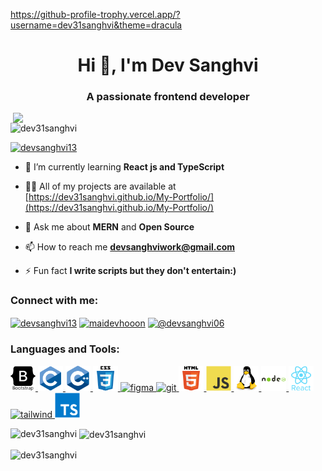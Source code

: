 https://github-profile-trophy.vercel.app/?username=dev31sanghvi&theme=dracula
<h1 align="center">Hi 👋, I'm Dev Sanghvi</h1>
<h3 align="center">A passionate frontend developer </h3>
<img align="right" alt"Coding" width="500" src="https://cdn.videoplasty.com/animation/chill-coding-programming-lo-fi-animation-stock-animation-21874-1024x576.jpg"

<p align="left"> <img src="https://komarev.com/ghpvc/?username=dev31sanghvi&label=Profile%20views&color=0e75b6&style=flat" alt="dev31sanghvi" /> </p>

<p align="left"> <a href="https://twitter.com/devsanghvi13" target="blank"><img src="https://img.shields.io/twitter/follow/devsanghvi13?logo=twitter&style=for-the-badge" alt="devsanghvi13" /></a> </p>

- 🌱 I’m currently learning **React js and TypeScript**

- 👨‍💻 All of my projects are available at [https://dev31sanghvi.github.io/My-Portfolio/](https://dev31sanghvi.github.io/My-Portfolio/)

- 💬 Ask me about **MERN** and **Open Source**

- 📫 How to reach me **devsanghviwork@gmail.com**

- ⚡ Fun fact **I write scripts but they don't entertain:)**

<h3 align="left">Connect with me:</h3>
<p align="left">
<a href="https://twitter.com/devsanghvi13" target="blank"><img align="center" src="https://raw.githubusercontent.com/rahuldkjain/github-profile-readme-generator/master/src/images/icons/Social/twitter.svg" alt="devsanghvi13" height="30" width="40" /></a>
<a href="https://instagram.com/maidevhooon" target="blank"><img align="center" src="https://raw.githubusercontent.com/rahuldkjain/github-profile-readme-generator/master/src/images/icons/Social/instagram.svg" alt="maidevhooon" height="30" width="40" /></a>
<a href="https://www.hackerrank.com/@devsanghvi06" target="blank"><img align="center" src="https://raw.githubusercontent.com/rahuldkjain/github-profile-readme-generator/master/src/images/icons/Social/hackerrank.svg" alt="@devsanghvi06" height="30" width="40" /></a>
</p>

<h3 align="left">Languages and Tools:</h3>
<p align="left"> <a href="https://getbootstrap.com" target="_blank" rel="noreferrer"> <img src="https://raw.githubusercontent.com/devicons/devicon/master/icons/bootstrap/bootstrap-plain-wordmark.svg" alt="bootstrap" width="40" height="40"/> </a> <a href="https://www.cprogramming.com/" target="_blank" rel="noreferrer"> <img src="https://raw.githubusercontent.com/devicons/devicon/master/icons/c/c-original.svg" alt="c" width="40" height="40"/> </a> <a href="https://www.w3schools.com/cpp/" target="_blank" rel="noreferrer"> <img src="https://raw.githubusercontent.com/devicons/devicon/master/icons/cplusplus/cplusplus-original.svg" alt="cplusplus" width="40" height="40"/> </a> <a href="https://www.w3schools.com/css/" target="_blank" rel="noreferrer"> <img src="https://raw.githubusercontent.com/devicons/devicon/master/icons/css3/css3-original-wordmark.svg" alt="css3" width="40" height="40"/> </a> <a href="https://www.figma.com/" target="_blank" rel="noreferrer"> <img src="https://www.vectorlogo.zone/logos/figma/figma-icon.svg" alt="figma" width="40" height="40"/> </a> <a href="https://git-scm.com/" target="_blank" rel="noreferrer"> <img src="https://www.vectorlogo.zone/logos/git-scm/git-scm-icon.svg" alt="git" width="40" height="40"/> </a> <a href="https://www.w3.org/html/" target="_blank" rel="noreferrer"> <img src="https://raw.githubusercontent.com/devicons/devicon/master/icons/html5/html5-original-wordmark.svg" alt="html5" width="40" height="40"/> </a> <a href="https://developer.mozilla.org/en-US/docs/Web/JavaScript" target="_blank" rel="noreferrer"> <img src="https://raw.githubusercontent.com/devicons/devicon/master/icons/javascript/javascript-original.svg" alt="javascript" width="40" height="40"/> </a> <a href="https://www.linux.org/" target="_blank" rel="noreferrer"> <img src="https://raw.githubusercontent.com/devicons/devicon/master/icons/linux/linux-original.svg" alt="linux" width="40" height="40"/> </a> <a href="https://nodejs.org" target="_blank" rel="noreferrer"> <img src="https://raw.githubusercontent.com/devicons/devicon/master/icons/nodejs/nodejs-original-wordmark.svg" alt="nodejs" width="40" height="40"/> </a> <a href="https://reactjs.org/" target="_blank" rel="noreferrer"> <img src="https://raw.githubusercontent.com/devicons/devicon/master/icons/react/react-original-wordmark.svg" alt="react" width="40" height="40"/> </a> <a href="https://tailwindcss.com/" target="_blank" rel="noreferrer"> <img src="https://www.vectorlogo.zone/logos/tailwindcss/tailwindcss-icon.svg" alt="tailwind" width="40" height="40"/> </a> <a href="https://www.typescriptlang.org/" target="_blank" rel="noreferrer"> <img src="https://raw.githubusercontent.com/devicons/devicon/master/icons/typescript/typescript-original.svg" alt="typescript" width="40" height="40"/> </a> </p>

<p><img align="left" src="https://github-readme-stats.vercel.app/api/top-langs?username=dev31sanghvi&show_icons=true&locale=en&layout=compact" alt="dev31sanghvi" /></p>

<p>&nbsp;<img align="center" src="https://github-readme-stats.vercel.app/api?username=dev31sanghvi&show_icons=true&locale=en" alt="dev31sanghvi" /></p>

<p><img align="center" src="https://github-readme-streak-stats.herokuapp.com/?user=dev31sanghvi&" alt="dev31sanghvi" /></p>

